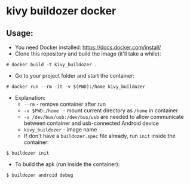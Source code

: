 # kivy buildozer docker
## Usage:
* You need Docker installed: https://docs.docker.com/install/
* Clone this repository and build the image (it'll take a while):
```
# docker build -t kivy_buildozer .
```
* Go to your project folder and start the container:
```
# docker run --rm -it -v $(PWD):/home kivy_buildozer
```
* Explanation:
  - `--rm` - remove container after run
  - `-v $PWD:/home ` - mount current directory as `/home` in container
  - `-v /dev/bus/usb:/dev/bus/usb` are needed to allow communicate between container and usb-connected Android device
  - `kivy_buildozer` - image name
  - If don't have a `buildozer.spec` file already, run `init` inside the container:
```
$ buildozer init
```
- To build the apk (run inside the container):
```
$ buildozer android debug
```
